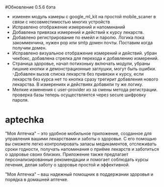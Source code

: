 #Обновление 0.5.6 бэта
- изменен модуль камеры с google_ml_kit на простой mobile_scaner в связи с несовместимостью многих устройств
- Исправлено отображение измерений и напоминаний
- Добавлена привязка измерений и действий к курсу лекарств.
- Добавлено регистрирование по емейл и паролю. Логика пока закомменчина, нужен pop или smtp домен почты. Поставим когда получим домен.
- Исправлено визуальное отображение измерений и действий. убран чекбокс, добавлена стрелка для перехода к добавлению измерений.
- Страница здоровье, начал потихоньку включать модули, убраны лишние кнопки и демонстрационные заглушки, могут быть ошибки.
-Добавлен вызов списка лекарств без привязки к курсу, если лекарств без курса нет то кнопка сразу трегирит добавления нового лекарства. В измерениях и действиях добавили ту же логику.
- Мелкие изменения с user-provider из за смены метода регистрации. проверка базы теперь осуществляется через secure шифровку пароля.


# aptechka

"Моя Аптечка" – это удобное мобильное приложение, созданное для управления вашими лекарствами и заботы о здоровье. С его помощью вы сможете легко контролировать запасы медикаментов, отслеживать сроки годности, получать напоминания о приёме лекарств и заботиться о здоровье своих близких. Приложение также предлагает персонализированные рекомендации и помогает соблюдать курсы лечения, делая заботу о здоровье простой и эффективной. 

"Моя Аптечка" – ваш надежный помощник в поддержании здоровья и порядка в домашней аптечке.
